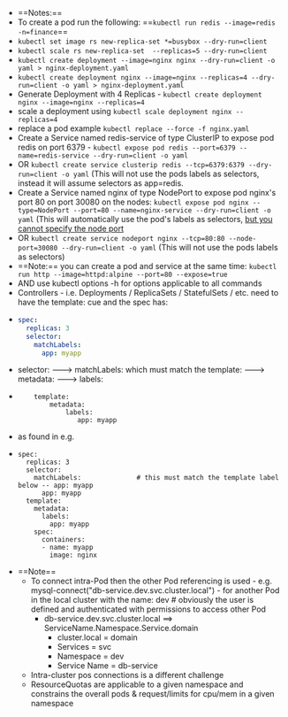 - ==Notes:==
- To create a pod run the following: ==`kubectl run redis --image=redis -n=finance`==
- `kubectl set image rs new-replica-set *=busybox --dry-run=client`
- `kubectl scale rs new-replica-set  --replicas=5 --dry-run=client`
- `kubectl create deployment --image=nginx nginx --dry-run=client -o yaml > nginx-deployment.yaml`
- `kubectl create deployment nginx --image=nginx --replicas=4 --dry-run=client -o yaml > nginx-deployment.yaml `
- Generate Deployment with 4 Replicas - `kubectl create deployment nginx --image=nginx --replicas=4`
- scale a deployment using `kubectl scale deployment nginx --replicas=4`
- replace a pod example `kubectl replace --force -f nginx.yaml`
- Create a Service named redis-service of type ClusterIP to expose pod redis on port 6379 - `kubectl expose pod redis --port=6379 --name=redis-service --dry-run=client -o yaml`
- OR `kubectl create service clusterip redis --tcp=6379:6379 --dry-run=client -o yaml` (This will not use the pods labels as selectors, instead it will assume selectors as app=redis.
- Create a Service named nginx of type NodePort to expose pod nginx's port 80 on port 30080 on the nodes: `kubectl expose pod nginx --type=NodePort --port=80 --name=nginx-service --dry-run=client -o yaml` (This will automatically use the pod's labels as selectors, [but you cannot specify the node port](https://github.com/kubernetes/kubernetes/issues/25478)
- OR `kubectl create service nodeport nginx --tcp=80:80 --node-port=30080 --dry-run=client -o yaml` (This will not use the pods labels as selectors)
- ==Note:== you can create a pod and service at the same time: `kubectl run http --image=httpd:alpine --port=80 --expose=true`
- AND use kubectl options -h for options applicable to all commands
- Controllers - i.e. Deployments / ReplicaSets / StatefulSets / etc.  need to have the template: cue and the spec has:
- ```yaml
  spec:
    replicas: 3
    selector: 
      matchLabels:
        app: myapp 
  ```
- selector: --->  matchLabels: which must match the template: ---> metadata: ---> labels:
- ```
      template:
          metadata:
              labels:
                 app: myapp
  ````
- as found in e.g.
- ```
  spec:
    replicas: 3
    selector: 
      matchLabels:				# this must match the template label below -- app: myapp
        app: myapp
    template:
      metadata:
        labels:
          app: myapp
      spec:
        containers:
        - name: myapp
          image: nginx
  ```
- ==Note==
	- To connect intra-Pod then the other Pod referencing is used - e.g. mysql-connect("db-service.dev.svc.cluster.local")   - for another Pod in the local cluster with the name: dev # obviously the user is defined and authenticated with permissions to access other Pod
		- db-service.dev.svc.cluster.local ==> ServiceName.Namespace.Service.domain
			- cluster.local   = domain
			- Services = svc
			- Namespace = dev
			- Service Name = db-service
	- Intra-cluster pos connections is a different challenge
	- ResourceQuotas are applicable to a given namespace and constrains the overall pods & request/limits for cpu/mem in a given namespace